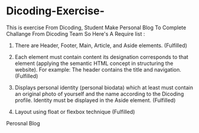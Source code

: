 # Dicoding-Exercise-

This is exercise From Dicoding, Student Make Personal Blog To Complete Challange From Dicoding Team So Here's A Require list :
1. There are Header, Footer, Main, Article, and Aside elements. (Fulfilled)

2. Each element must contain content its designation corresponds to that element (applying the semantic HTML concept in structuring the website).
For example: The header contains the title and navigation. (Fulfilled)

3. Displays personal identity (personal biodata) which at least must contain an original photo of yourself and the name according to the Dicoding profile. Identity must be displayed in the Aside element. (Fulfilled)

4. Layout using float or flexbox technique (Fulfilled)

Perosnal Blog 
